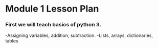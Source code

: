 # Module 1 Lesson Plan

### First we will teach basics of python 3. 

-Assigning variables, addition, subtraction.
-Lists, arrays, dictionaries, tables


